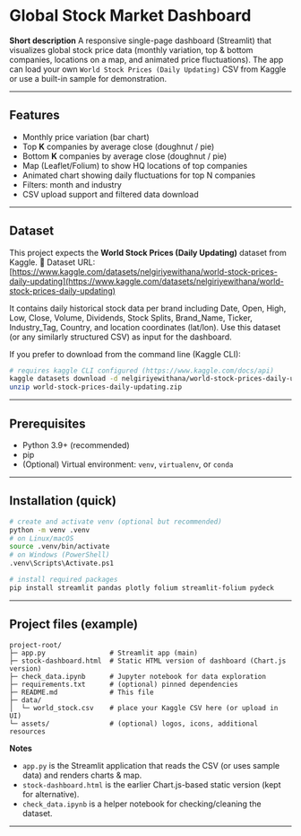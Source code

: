 # Global Stock Market Dashboard

**Short description**
A responsive single-page dashboard (Streamlit) that visualizes global stock price data (monthly variation, top & bottom companies, locations on a map, and animated price fluctuations). The app can load your own `World Stock Prices (Daily Updating)` CSV from Kaggle or use a built-in sample for demonstration.

---

## Features

* Monthly price variation (bar chart)
* Top **K** companies by average close (doughnut / pie)
* Bottom **K** companies by average close (doughnut / pie)
* Map (Leaflet/Folium) to show HQ locations of top companies
* Animated chart showing daily fluctuations for top N companies
* Filters: month and industry
* CSV upload support and filtered data download

---

## Dataset

This project expects the **World Stock Prices (Daily Updating)** dataset from Kaggle.
📌 Dataset URL: [https://www.kaggle.com/datasets/nelgiriyewithana/world-stock-prices-daily-updating](https://www.kaggle.com/datasets/nelgiriyewithana/world-stock-prices-daily-updating)

It contains daily historical stock data per brand including Date, Open, High, Low, Close, Volume, Dividends, Stock Splits, Brand_Name, Ticker, Industry_Tag, Country, and location coordinates (lat/lon). Use this dataset (or any similarly structured CSV) as input for the dashboard.

If you prefer to download from the command line (Kaggle CLI):

```bash
# requires kaggle CLI configured (https://www.kaggle.com/docs/api)
kaggle datasets download -d nelgiriyewithana/world-stock-prices-daily-updating
unzip world-stock-prices-daily-updating.zip
```

---

## Prerequisites

* Python 3.9+ (recommended)
* pip
* (Optional) Virtual environment: `venv`, `virtualenv`, or `conda`

---

## Installation (quick)

```bash
# create and activate venv (optional but recommended)
python -m venv .venv
# on Linux/macOS
source .venv/bin/activate
# on Windows (PowerShell)
.venv\Scripts\Activate.ps1

# install required packages
pip install streamlit pandas plotly folium streamlit-folium pydeck
```

---

## Project files (example)

```
project-root/
├─ app.py                # Streamlit app (main)
├─ stock-dashboard.html  # Static HTML version of dashboard (Chart.js version)
├─ check_data.ipynb      # Jupyter notebook for data exploration
├─ requirements.txt      # (optional) pinned dependencies
├─ README.md             # This file
├─ data/
│  └─ world_stock.csv    # place your Kaggle CSV here (or upload in UI)
└─ assets/               # (optional) logos, icons, additional resources
```

**Notes**

* `app.py` is the Streamlit application that reads the CSV (or uses sample data) and renders charts & map.
* `stock-dashboard.html` is the earlier Chart.js-based static version (kept for alternative).
* `check_data.ipynb` is a helper notebook for checking/cleaning the dataset.

---
